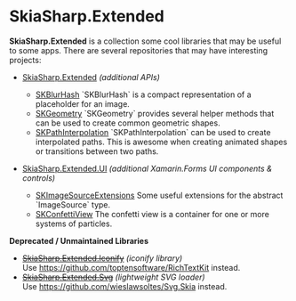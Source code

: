 # SkiaSharp.Extended

**SkiaSharp.Extended** is a collection some cool libraries that may be
useful to some apps. There are several repositories that may have
interesting projects:

 - [SkiaSharp.Extended](https://github.com/mono/SkiaSharp.Extended/wiki/SkiaSharp.Extended) _(additional APIs)_
    - [SKBlurHash](https://github.com/mono/SkiaSharp.Extended/wiki/SKBlurHash-(SkiaSharp.Extended))  
      `SKBlurHash` is a compact representation of a placeholder for an image. 
    - [SKGeometry](https://github.com/mono/SkiaSharp.Extended/wiki/SKGeometry-(SkiaSharp.Extended))  
      `SKGeometry` provides several helper methods that can be used to create common geometric shapes.
    - [SKPathInterpolation](https://github.com/mono/SkiaSharp.Extended/wiki/SKPathInterpolation-(SkiaSharp.Extended))  
      `SKPathInterpolation` can be used to create interpolated paths. This is awesome when creating animated shapes or transitions between two paths.

 - [SkiaSharp.Extended.UI](https://github.com/mono/SkiaSharp.Extended/wiki/SkiaSharp.Extended.UI) _(additional Xamarin.Forms UI components & controls)_
    - [SKImageSourceExtensions](https://github.com/mono/SkiaSharp.Extended/wiki/SKImageSourceExtensions-(SkiaSharp.Extended.UI))  
      Some useful extensions for the abstract `ImageSource` type.
    - [SKConfettiView](https://github.com/mono/SkiaSharp.Extended/wiki/SKConfettiView-(SkiaSharp.Extended.UI))  
      The confetti view is a container for one or more systems of particles.

**Deprecated / Unmaintained Libraries**

 - ~~[SkiaSharp.Extended.Iconify](https://github.com/mono/SkiaSharp.Extended/wiki/SkiaSharp.Extended.Iconify)~~ _(iconify library)_  
   Use https://github.com/toptensoftware/RichTextKit instead.
 - ~~[SkiaSharp.Extended.Svg](https://github.com/mono/SkiaSharp.Extended/wiki/SkiaSharp.Extended.Svg)~~ _(lightweight SVG loader)_  
   Use https://github.com/wieslawsoltes/Svg.Skia instead.
